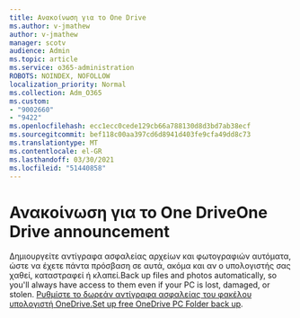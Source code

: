 ```yaml
---
title: Ανακοίνωση για το One Drive
ms.author: v-jmathew
author: v-jmathew
manager: scotv
audience: Admin
ms.topic: article
ms.service: o365-administration
ROBOTS: NOINDEX, NOFOLLOW
localization_priority: Normal
ms.collection: Adm_O365
ms.custom:
- "9002660"
- "9422"
ms.openlocfilehash: ecc1ecc0cede129cb66a788130d8d3bd7ab38ecf
ms.sourcegitcommit: bef118c00aa397cd6d8941d403fe9cfa49dd8c73
ms.translationtype: MT
ms.contentlocale: el-GR
ms.lasthandoff: 03/30/2021
ms.locfileid: "51440858"
---
```

# <a name="one-drive-announcement"></a><span data-ttu-id="1bbc1-102">Ανακοίνωση για το One Drive</span><span class="sxs-lookup"><span data-stu-id="1bbc1-102">One Drive announcement</span></span>

<span data-ttu-id="1bbc1-103">Δημιουργείτε αντίγραφα ασφαλείας αρχείων και φωτογραφιών αυτόματα, ώστε να έχετε πάντα πρόσβαση σε αυτά, ακόμα και αν ο υπολογιστής σας χαθεί, καταστραφεί ή κλαπεί.</span><span class="sxs-lookup"><span data-stu-id="1bbc1-103">Back up files and photos automatically, so you'll always have access to them even if your PC is lost, damaged, or stolen.</span></span> <span data-ttu-id="1bbc1-104">[Ρυθμίστε το δωρεάν αντίγραφα ασφαλείας του φακέλου υπολογιστή OneDrive.](https://www.microsoft.com/microsoft-365/onedrive/pc-cloud-backup)</span><span class="sxs-lookup"><span data-stu-id="1bbc1-104">[Set up free OneDrive PC Folder back up](https://www.microsoft.com/microsoft-365/onedrive/pc-cloud-backup).</span></span>

